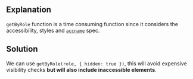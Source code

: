## Explanation
`getByRole` function is a time consuming function since it considers the accessibility, styles and [`accname`](https://www.w3.org/TR/accname-1.1/) spec.

## Solution
We can use `getByRole(role, { hidden: true })`, this will avoid expensive visibility checks **but will also include inaccessible elements**.
